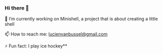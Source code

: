 ### Hi there 👋

🔭 I’m currently working on Minishell, a project that is about creating a little shell

📫 How to reach me: lucienvanbussel@gmail.com

⚡ Fun fact: I play ice hockey**

<!--
**lucienvb/lucienvb** is a ✨ _special_ ✨ repository because its `README.md` (this file) appears on your GitHub profile.

Here are some ideas to get you started:

- 🔭 I’m currently working on Minishell, a project that is about creating a little shell
- 📫 How to reach me: lucienvanbussel@gmail.com
- ⚡ Fun fact: I play ice hockey
-->
